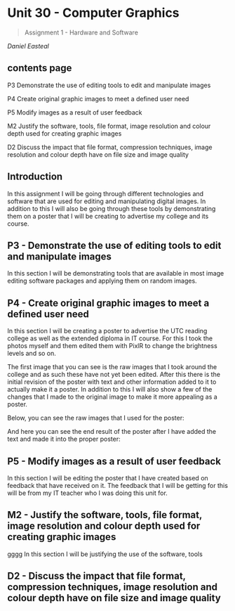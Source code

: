 # **Unit 30 - Computer Graphics**
 
> Assignment 1 - Hardware and Software
 
_Daniel Easteal_
 
<div style="page-break-after: always;"></div>

## contents page 


P3 Demonstrate the use of editing tools to edit and manipulate images

P4 Create original graphic images to meet a defined user need

P5 Modify images as a result of user feedback 

M2 Justify the software, tools, file format, image resolution and colour depth used for creating graphic images 

D2 Discuss the impact that file format, compression techniques, image resolution and colour depth have on file size and image quality 

<div style="page-break-after: always;"></div>

## Introduction 

In this assignment I will be going through different technologies and software that are used for editing and manipulating digital images. In addition to this I will also be going through these tools by demonstrating them on a poster that I will be creating to advertise my college and its course. 

## P3 - Demonstrate the use of editing tools to edit and manipulate images

In this section I will be demonstrating tools that are available in most image editing software packages and applying them on random images. 

## P4 - Create original graphic images to meet a defined user need

In this section I will be creating a poster to advertise the UTC reading college as well as the extended diploma in IT course. For this I took the photos myself and them edited them with PixlR to change the brightness levels and so on. 

The first image that you can see is the raw images that I took around the college and as such these have not yet been edited. After this there is the initial revision of the poster with text and other information added to it to actually make it a poster. In addition to this I will also show a few of the changes that I made to the original image to make it more appealing as a poster. 

Below, you can see the raw images that I used for the poster:

And here you can see the end result of the poster after I have added the text and made it into the proper poster: 

## P5 - Modify images as a result of user feedback 

In this section I will be editing the poster that I have created based on feedback that have received on it. The feedback that I will be getting for this will be from my IT teacher who I was doing this unit for. 

## M2 - Justify the software, tools, file format, image resolution and colour depth used for creating graphic images 
gggg
In this section I will be justifying the use of the software, tools 

## D2 - Discuss the impact that file format, compression techniques, image resolution and colour depth have on file size and image quality 



























